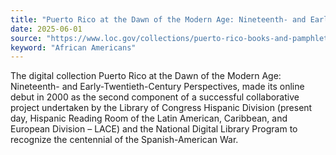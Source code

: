 ```yaml
---
title: "Puerto Rico at the Dawn of the Modern Age: Nineteenth- and Early-Twentieth-Century Perspectives"
date: 2025-06-01
source: "https://www.loc.gov/collections/puerto-rico-books-and-pamphlets/about-this-collection/"
keyword: "African Americans"
---
```


The digital collection Puerto Rico at the Dawn of the Modern Age: Nineteenth- and Early-Twentieth-Century Perspectives, made its online debut in 2000 as the second component of a successful collaborative project undertaken by the Library of Congress Hispanic Division (present day, Hispanic Reading Room of the Latin American, Caribbean, and European Division – LACE) and the National Digital Library Program to recognize the centennial of the Spanish-American War.
